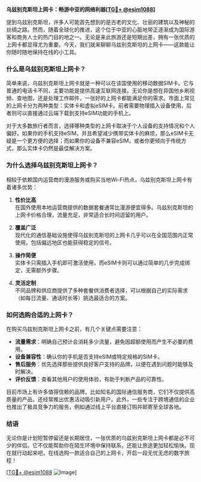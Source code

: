 **乌兹别克斯坦上网卡：畅游中亚的网络利器[[TG💪+ @esim1088](https://t.me/s/esim1088)]**

提到乌兹别克斯坦，许多人可能首先想到的是古老的文化、壮丽的建筑以及神秘的丝绸之路。然而，随着全球化的推进，这个位于中亚的心脏地带正逐渐成为国际游客和商务人士的热门目的地之一。无论是来此旅游还是短期出差，拥有一张优质的上网卡都显得尤为重要。今天，我们就来聊聊乌兹别克斯坦的上网卡——这款能让你随时随地保持在线的小工具。

### **什么是乌兹别克斯坦上网卡？**

简单来说，乌兹别克斯坦上网卡就是一种可以在该国使用的移动数据SIM卡。它与普通的电话卡不同，主要功能是提供高速互联网连接。无论你是想在异国他乡刷视频、查地图，还是处理工作邮件，一张好的上网卡都能满足你的需求。市面上常见的上网卡分为两种类型：实体卡和虚拟eSIM卡。前者需要物理插入设备使用，后者则可以直接通过云端下载到支持eSIM功能的手机上。

对于大多数旅行者而言，选择哪种类型的上网卡取决于个人设备的支持情况和个人偏好。如果你的手机支持eSIM，并且希望减少携带实体卡的麻烦，那么eSIM卡无疑是一个更方便的选择；而如果你的设备不兼容eSIM，或者你更倾向于传统方式，那么实体卡仍然是最佳解决方案。

### **为什么选择乌兹别克斯坦上网卡？**

相较于依赖国内运营商的漫游服务或购买当地Wi-Fi热点，乌兹别克斯坦上网卡有着诸多优势：

1. **性价比高**  
   在国外使用本地运营商提供的数据套餐通常比漫游便宜得多。乌兹别克斯坦的上网卡价格合理，流量充足，非常适合长时间逗留的用户。

2. **覆盖广泛**  
   现代化的通信基础设施使得乌兹别克斯坦的上网卡几乎可以在全国范围内正常使用，包括偏远地区也能获得稳定的信号。

3. **操作简便**  
   实体卡只需插入手机即可激活使用，而eSIM卡则可以通过简单的几步完成绑定，无需额外步骤。

4. **灵活定制**  
   不同品牌和供应商提供了多种套餐供消费者选择，可以根据自己的实际需求（如每日流量、通话时长等）挑选最适合的方案。

### **如何选购合适的上网卡？**

在购买乌兹别克斯坦上网卡之前，有几个关键点需要注意：

- **流量需求**：明确自己预计会消耗多少流量，避免因超额使用而产生不必要的费用。
- **设备兼容性**：确认你的手机是否支持eSIM或特定规格的SIM卡。
- **售后服务**：优先选择那些提供良好客户支持的品牌，以便在遇到问题时能够及时解决。
- **评价反馈**：查看其他用户的使用体验，有助于判断产品的可靠性。

目前市场上有许多值得信赖的品牌，比如知名的国际通信服务商，它们不仅提供高质量的产品，还经常推出优惠活动吸引新用户。此外，一些专注于跨境通信的企业也推出了极具竞争力的服务，例如通过线上平台直接订购并邮寄至全球各地。

### **结语**

无论你是计划短暂停留还是长期居住，一张优质的乌兹别克斯坦上网卡都是必不可少的伴侣。它不仅能帮助你在陌生环境中保持联系，还能让旅途更加轻松愉快。现在就行动起来吧，在线选购一款适合自己的上网卡，开启一段无忧无虑的数字旅程！

[[TG💪+ @esim1088](https://t.me/s/esim1088) ![Image](https://i.postimg.cc/4NQfJmqS/Snipaste-2025-05-13-00-14-12.png)]